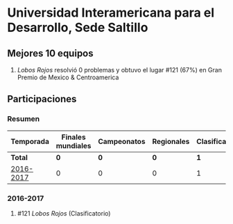 # Universidad Interamericana para el Desarrollo, Sede Saltillo

## Mejores 10 equipos

1. _Lobos Rojos_ resolvió 0 problemas y obtuvo el lugar #121 (67%) en Gran Premio de Mexico & Centroamerica

## Participaciones

### Resumen

| Temporada | Finales mundiales | Campeonatos | Regionales | Clasificatorios | Equipos |
| --- | --- | --- | --- | --- | --- |
| **Total** | **0** | **0** | **0** | **1** | **1** |
| [2016-2017](#2016-2017) | 0 | 0 | 0 | 1 | 1 |

### 2016-2017

1. #121 _Lobos Rojos_ (Clasificatorio)



